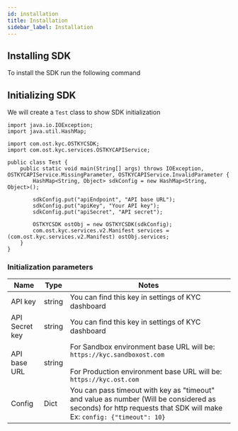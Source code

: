 ```yaml
---
id: installation
title: Installation
sidebar_label: Installation
---
```



## Installing SDK

To install the SDK run the following command <br>



## Initializing SDK
We will create a `Test` class to show SDK initialization

```
import java.io.IOException;
import java.util.HashMap;

import com.ost.kyc.OSTKYCSDK;
import com.ost.kyc.services.OSTKYCAPIService;

public class Test {
    public static void main(String[] args) throws IOException, OSTKYCAPIService.MissingParameter, OSTKYCAPIService.InvalidParameter {
        HashMap<String, Object> sdkConfig = new HashMap<String, Object>();
        
        sdkConfig.put("apiEndpoint", "API base URL");
        sdkConfig.put("apiKey", "Your API key");
        sdkConfig.put("apiSecret", "API secret"); 

        OSTKYCSDK ostObj = new OSTKYCSDK(sdkConfig);
        com.ost.kyc.services.v2.Manifest services = (com.ost.kyc.services.v2.Manifest) ostObj.services;
    }
}
```

### Initialization parameters

|   Name             |  Type  | Notes   |
|--------------------|--------|---------|
|   API key          |  string      | You can find this key in settings of KYC dashboard        |
|   API Secret key   |  string      | You can find this key in settings of KYC dashboard        |
|   API base URL     |  string      | For Sandbox environment base URL will be: `https://kyc.sandboxost.com`     <br><br>   For Production environment base URL will be: `https://kyc.ost.com`|
|   Config           |  Dict      |  You can pass timeout with key as "timeout" and value as number (Will be considered as seconds) for http requests that SDK will make Ex: `config: {"timeout": 10}`    |
